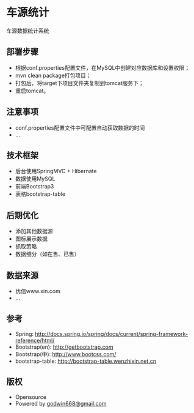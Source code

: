 # 车源统计

车源数据统计系统

## 部署步骤

* 根据conf.properties配置文件，在MySQL中创建对应数据库和设置权限；
* mvn clean package打包项目；
* 打包后，将target下项目文件夹复制到tomcat服务下；
* 重启tomcat。

## 注意事项

* conf.properties配置文件中可配置自动获取数据的时间
* ...

## 技术框架

* 后台使用SpringMVC + Hibernate
* 数据使用MySQL
* 前端Bootstrap3
* 表格bootstrap-table

## 后期优化

* 添加其他数据源
* 图标展示数据
* 抓取策略
* 数据细分（如在售、已售）

## 数据来源

* 优信www.xin.com
* ...

## 参考

* Spring: http://docs.spring.io/spring/docs/current/spring-framework-reference/html/
* Bootstrap(en): http://getbootstrap.com
* Bootstrap(中): http://www.bootcss.com/
* bootstrap-table: http://bootstrap-table.wenzhixin.net.cn

## 版权

* Opensource
* Powered by godwin668@gmail.com

